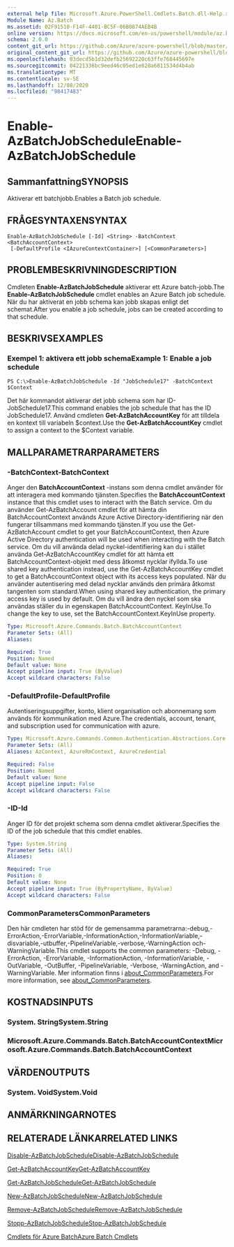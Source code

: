```yaml
---
external help file: Microsoft.Azure.PowerShell.Cmdlets.Batch.dll-Help.xml
Module Name: Az.Batch
ms.assetid: 02F91510-F14F-4401-BC5F-06B0874AEB4B
online version: https://docs.microsoft.com/en-us/powershell/module/az.batch/enable-azbatchjobschedule
schema: 2.0.0
content_git_url: https://github.com/Azure/azure-powershell/blob/master/src/Batch/Batch/help/Enable-AzBatchJobSchedule.md
original_content_git_url: https://github.com/Azure/azure-powershell/blob/master/src/Batch/Batch/help/Enable-AzBatchJobSchedule.md
ms.openlocfilehash: 03decd5b1d32defb25692220c63ffe768445697e
ms.sourcegitcommit: 04221336bc9eed46c05ed1e828a6811534d4b4ab
ms.translationtype: MT
ms.contentlocale: sv-SE
ms.lasthandoff: 12/08/2020
ms.locfileid: "98417483"
---
```

# <span data-ttu-id="fc571-101">Enable-AzBatchJobSchedule</span><span class="sxs-lookup"><span data-stu-id="fc571-101">Enable-AzBatchJobSchedule</span></span>

## <span data-ttu-id="fc571-102">Sammanfattning</span><span class="sxs-lookup"><span data-stu-id="fc571-102">SYNOPSIS</span></span>
<span data-ttu-id="fc571-103">Aktiverar ett batchjobb.</span><span class="sxs-lookup"><span data-stu-id="fc571-103">Enables a Batch job schedule.</span></span>

## <span data-ttu-id="fc571-104">FRÅGESYNTAXEN</span><span class="sxs-lookup"><span data-stu-id="fc571-104">SYNTAX</span></span>

```
Enable-AzBatchJobSchedule [-Id] <String> -BatchContext <BatchAccountContext>
 [-DefaultProfile <IAzureContextContainer>] [<CommonParameters>]
```

## <span data-ttu-id="fc571-105">PROBLEMBESKRIVNING</span><span class="sxs-lookup"><span data-stu-id="fc571-105">DESCRIPTION</span></span>
<span data-ttu-id="fc571-106">Cmdleten **Enable-AzBatchJobSchedule** aktiverar ett Azure batch-jobb.</span><span class="sxs-lookup"><span data-stu-id="fc571-106">The **Enable-AzBatchJobSchedule** cmdlet enables an Azure Batch job schedule.</span></span>
<span data-ttu-id="fc571-107">När du har aktiverat en jobb schema kan jobb skapas enligt det schemat.</span><span class="sxs-lookup"><span data-stu-id="fc571-107">After you enable a job schedule, jobs can be created according to that schedule.</span></span>

## <span data-ttu-id="fc571-108">BESKRIVS</span><span class="sxs-lookup"><span data-stu-id="fc571-108">EXAMPLES</span></span>

### <span data-ttu-id="fc571-109">Exempel 1: aktivera ett jobb schema</span><span class="sxs-lookup"><span data-stu-id="fc571-109">Example 1: Enable a job schedule</span></span>
```
PS C:\>Enable-AzBatchJobSchedule -Id "JobSchedule17" -BatchContext $Context
```

<span data-ttu-id="fc571-110">Det här kommandot aktiverar det jobb schema som har ID-JobSchedule17.</span><span class="sxs-lookup"><span data-stu-id="fc571-110">This command enables the job schedule that has the ID JobSchedule17.</span></span>
<span data-ttu-id="fc571-111">Använd cmdleten **Get-AzBatchAccountKey** för att tilldela en kontext till variabeln $context.</span><span class="sxs-lookup"><span data-stu-id="fc571-111">Use the **Get-AzBatchAccountKey** cmdlet to assign a context to the $Context variable.</span></span>

## <span data-ttu-id="fc571-112">MALLPARAMETRAR</span><span class="sxs-lookup"><span data-stu-id="fc571-112">PARAMETERS</span></span>

### <span data-ttu-id="fc571-113">-BatchContext</span><span class="sxs-lookup"><span data-stu-id="fc571-113">-BatchContext</span></span>
<span data-ttu-id="fc571-114">Anger den **BatchAccountContext** -instans som denna cmdlet använder för att interagera med kommando tjänsten.</span><span class="sxs-lookup"><span data-stu-id="fc571-114">Specifies the **BatchAccountContext** instance that this cmdlet uses to interact with the Batch service.</span></span>
<span data-ttu-id="fc571-115">Om du använder Get-AzBatchAccount cmdlet för att hämta din BatchAccountContext används Azure Active Directory-identifiering när den fungerar tillsammans med kommando tjänsten.</span><span class="sxs-lookup"><span data-stu-id="fc571-115">If you use the Get-AzBatchAccount cmdlet to get your BatchAccountContext, then Azure Active Directory authentication will be used when interacting with the Batch service.</span></span> <span data-ttu-id="fc571-116">Om du vill använda delad nyckel-identifiering kan du i stället använda Get-AzBatchAccountKey cmdlet för att hämta ett BatchAccountContext-objekt med dess åtkomst nycklar ifyllda.</span><span class="sxs-lookup"><span data-stu-id="fc571-116">To use shared key authentication instead, use the Get-AzBatchAccountKey cmdlet to get a BatchAccountContext object with its access keys populated.</span></span> <span data-ttu-id="fc571-117">När du använder autentisering med delad nycklar används den primära åtkomst tangenten som standard.</span><span class="sxs-lookup"><span data-stu-id="fc571-117">When using shared key authentication, the primary access key is used by default.</span></span> <span data-ttu-id="fc571-118">Om du vill ändra den nyckel som ska användas ställer du in egenskapen BatchAccountContext. KeyInUse.</span><span class="sxs-lookup"><span data-stu-id="fc571-118">To change the key to use, set the BatchAccountContext.KeyInUse property.</span></span>

```yaml
Type: Microsoft.Azure.Commands.Batch.BatchAccountContext
Parameter Sets: (All)
Aliases:

Required: True
Position: Named
Default value: None
Accept pipeline input: True (ByValue)
Accept wildcard characters: False
```

### <span data-ttu-id="fc571-119">-DefaultProfile</span><span class="sxs-lookup"><span data-stu-id="fc571-119">-DefaultProfile</span></span>
<span data-ttu-id="fc571-120">Autentiseringsuppgifter, konto, klient organisation och abonnemang som används för kommunikation med Azure.</span><span class="sxs-lookup"><span data-stu-id="fc571-120">The credentials, account, tenant, and subscription used for communication with azure.</span></span>

```yaml
Type: Microsoft.Azure.Commands.Common.Authentication.Abstractions.Core.IAzureContextContainer
Parameter Sets: (All)
Aliases: AzContext, AzureRmContext, AzureCredential

Required: False
Position: Named
Default value: None
Accept pipeline input: False
Accept wildcard characters: False
```

### <span data-ttu-id="fc571-121">-ID</span><span class="sxs-lookup"><span data-stu-id="fc571-121">-Id</span></span>
<span data-ttu-id="fc571-122">Anger ID för det projekt schema som denna cmdlet aktiverar.</span><span class="sxs-lookup"><span data-stu-id="fc571-122">Specifies the ID of the job schedule that this cmdlet enables.</span></span>

```yaml
Type: System.String
Parameter Sets: (All)
Aliases:

Required: True
Position: 0
Default value: None
Accept pipeline input: True (ByPropertyName, ByValue)
Accept wildcard characters: False
```

### <span data-ttu-id="fc571-123">CommonParameters</span><span class="sxs-lookup"><span data-stu-id="fc571-123">CommonParameters</span></span>
<span data-ttu-id="fc571-124">Den här cmdleten har stöd för de gemensamma parametrarna:-debug,-ErrorAction,-ErrorVariable,-InformationAction,-InformationVariable,-disvariable,-utbuffer,-PipelineVariable,-verbose,-WarningAction och-WarningVariable.</span><span class="sxs-lookup"><span data-stu-id="fc571-124">This cmdlet supports the common parameters: -Debug, -ErrorAction, -ErrorVariable, -InformationAction, -InformationVariable, -OutVariable, -OutBuffer, -PipelineVariable, -Verbose, -WarningAction, and -WarningVariable.</span></span> <span data-ttu-id="fc571-125">Mer information finns i [about_CommonParameters](http://go.microsoft.com/fwlink/?LinkID=113216).</span><span class="sxs-lookup"><span data-stu-id="fc571-125">For more information, see [about_CommonParameters](http://go.microsoft.com/fwlink/?LinkID=113216).</span></span>

## <span data-ttu-id="fc571-126">KOSTNADS</span><span class="sxs-lookup"><span data-stu-id="fc571-126">INPUTS</span></span>

### <span data-ttu-id="fc571-127">System. String</span><span class="sxs-lookup"><span data-stu-id="fc571-127">System.String</span></span>

### <span data-ttu-id="fc571-128">Microsoft.Azure.Commands.Batch.BatchAccountContext</span><span class="sxs-lookup"><span data-stu-id="fc571-128">Microsoft.Azure.Commands.Batch.BatchAccountContext</span></span>

## <span data-ttu-id="fc571-129">VÄRDEN</span><span class="sxs-lookup"><span data-stu-id="fc571-129">OUTPUTS</span></span>

### <span data-ttu-id="fc571-130">System. Void</span><span class="sxs-lookup"><span data-stu-id="fc571-130">System.Void</span></span>

## <span data-ttu-id="fc571-131">ANMÄRKNINGAR</span><span class="sxs-lookup"><span data-stu-id="fc571-131">NOTES</span></span>

## <span data-ttu-id="fc571-132">RELATERADE LÄNKAR</span><span class="sxs-lookup"><span data-stu-id="fc571-132">RELATED LINKS</span></span>

[<span data-ttu-id="fc571-133">Disable-AzBatchJobSchedule</span><span class="sxs-lookup"><span data-stu-id="fc571-133">Disable-AzBatchJobSchedule</span></span>](./Disable-AzBatchJobSchedule.md)

[<span data-ttu-id="fc571-134">Get-AzBatchAccountKey</span><span class="sxs-lookup"><span data-stu-id="fc571-134">Get-AzBatchAccountKey</span></span>](./Get-AzBatchAccountKey.md)

[<span data-ttu-id="fc571-135">Get-AzBatchJobSchedule</span><span class="sxs-lookup"><span data-stu-id="fc571-135">Get-AzBatchJobSchedule</span></span>](./Get-AzBatchJobSchedule.md)

[<span data-ttu-id="fc571-136">New-AzBatchJobSchedule</span><span class="sxs-lookup"><span data-stu-id="fc571-136">New-AzBatchJobSchedule</span></span>](./New-AzBatchJobSchedule.md)

[<span data-ttu-id="fc571-137">Remove-AzBatchJobSchedule</span><span class="sxs-lookup"><span data-stu-id="fc571-137">Remove-AzBatchJobSchedule</span></span>](./Remove-AzBatchJobSchedule.md)

[<span data-ttu-id="fc571-138">Stopp-AzBatchJobSchedule</span><span class="sxs-lookup"><span data-stu-id="fc571-138">Stop-AzBatchJobSchedule</span></span>](./Stop-AzBatchJobSchedule.md)

[<span data-ttu-id="fc571-139">Cmdlets för Azure Batch</span><span class="sxs-lookup"><span data-stu-id="fc571-139">Azure Batch Cmdlets</span></span>](/powershell/module/Az.Batch/)
